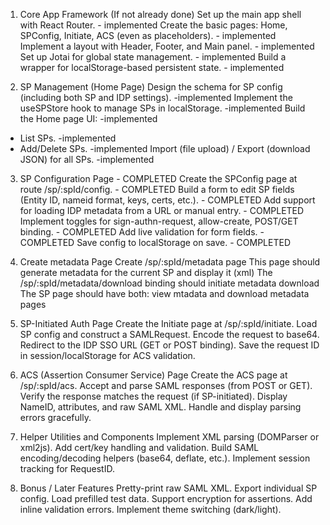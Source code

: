 1. Core App Framework (If not already done)
Set up the main app shell with React Router. - implemented
Create the basic pages: Home, SPConfig, Initiate, ACS (even as placeholders).  - implemented
Implement a layout with Header, Footer, and Main panel.  - implemented
Set up Jotai for global state management.  - implemented
Build a wrapper for localStorage-based persistent state.  - implemented

2. SP Management (Home Page)
Design the schema for SP config (including both SP and IDP settings). -implemented
Implement the useSPStore hook to manage SPs in localStorage. -implemented
Build the Home page UI:  -implemented
- List SPs. -implemented
- Add/Delete SPs. -implemented
Import (file upload) / Export (download JSON) for all SPs. -implemented

3. SP Configuration Page - COMPLETED
Create the SPConfig page at route /sp/:spId/config. - COMPLETED
Build a form to edit SP fields (Entity ID, nameid format, keys, certs, etc.). - COMPLETED
Add support for loading IDP metadata from a URL or manual entry. - COMPLETED
Implement toggles for sign-authn-request, allow-create, POST/GET binding. - COMPLETED
Add live validation for form fields. - COMPLETED
Save config to localStorage on save. - COMPLETED

4. Create metadata Page
Create /sp/:spId/metadata page
This page should generate metadata for the current SP and display it (xml)
The /sp/:spId/metadata/download binding should initiate metadata download
The SP page should have both: view mtadata and download metadata pages

4. SP-Initiated Auth Page
Create the Initiate page at /sp/:spId/initiate.
Load SP config and construct a SAMLRequest.
Encode the request to base64.
Redirect to the IDP SSO URL (GET or POST binding).
Save the request ID in session/localStorage for ACS validation.

5. ACS (Assertion Consumer Service) Page
Create the ACS page at /sp/:spId/acs.
Accept and parse SAML responses (from POST or GET).
Verify the response matches the request (if SP-initiated).
Display NameID, attributes, and raw SAML XML.
Handle and display parsing errors gracefully.

6. Helper Utilities and Components
Implement XML parsing (DOMParser or xml2js).
Add cert/key handling and validation.
Build SAML encoding/decoding helpers (base64, deflate, etc.).
Implement session tracking for RequestID.

7. Bonus / Later Features
Pretty-print raw SAML XML.
Export individual SP config.
Load prefilled test data.
Support encryption for assertions.
Add inline validation errors.
Implement theme switching (dark/light).